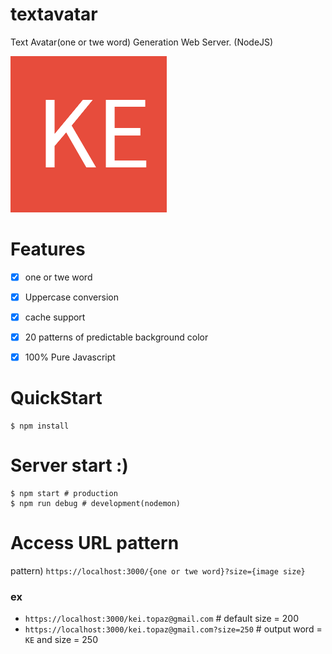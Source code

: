 # textavatar

Text Avatar(one or twe word) Generation Web Server. (NodeJS)

![textavatar](art/kei.topaz@gmail.png)

# Features

- [x] one or twe word
- [x] Uppercase conversion
- [x] cache support
- [x] 20 patterns of predictable background color
- [x] 100% Pure Javascript


# QuickStart

```
$ npm install
```

# Server start :)

```
$ npm start # production
$ npm run debug # development(nodemon)
```

# Access URL pattern

pattern) `https://localhost:3000/{one or twe word}?size={image size}`

### ex
- `https://localhost:3000/kei.topaz@gmail.com` # default size = 200
- `https://localhost:3000/kei.topaz@gmail.com?size=250` # output word = `KE` and size = 250
